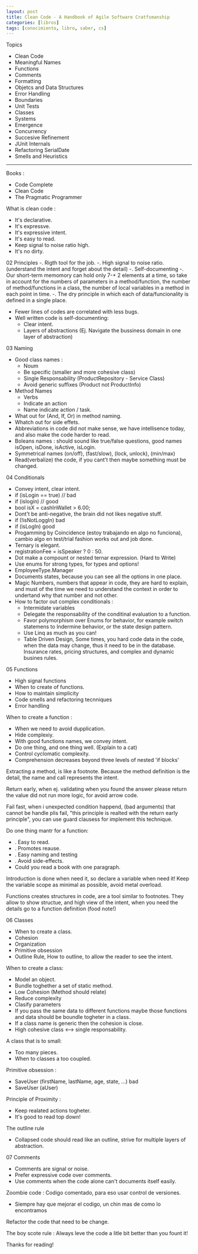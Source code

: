 ```yaml
---
layout: post
title: Clean Code - A Handbook of Agile Software Cratfsmanship
categories: [libros]
tags: [conocimiento, libro, saber, cs]
---
```


<!--Resumen-->

Topics 

- Clean Code
- Meaningful Names
- Functions
- Comments
- Formatting
- Objetcs and Data Structures
- Error Handling
- Boundaries
- Unit Tests
- Classes
- Systems
- Emergence
- Concurrency
- Succesive Refinement
- JUnit Internals
- Refactoring SerialDate
- Smells and Heuristics

---

<!--more-->

Books :
 - Code Complete
 - Clean Code
 - The Pragmatic Programmer

What is clean code :
  - It's declarative.
  - It's expressve.
  - It's expressive intent.
  - It's easy to read.
  - Keep signal to noise ratio high.
  - It's no dirty.

02 Principles
 -. Rigth tool for the job.
 -. High signal to noise ratio. (understand the intent and forget about the detail)
 -. Self-documenting 
 -. Our short-term memomory can hold only 7-+ 2 elements at a time, so take in account for the numbers of parameters in a method/function, the number of method/functions in a class, the number of local variables in a method in each point in time.
 -. The dry principle in which each of data/funcionality is defined in a single place. 
 - Fewer lines of codes are correlated with less bugs.
 - Well written code is self-documenting:
   * Clear intent.
   * Layers of abstractions (Ej. Navigate the bussiness domain in one layer of abstraction)
 
03 Naming
  - Good class names :
    - Noum
    - Be specific (smaller and more cohesive class)
    - Single Responsability (ProductRepository - Service Class) 
    - Avoid generic suffixes (Product not ProductInfo) 
  - Method Names
    - Verbs
    - Indicate an action
    - Name indicate action / task.
  - What out for (And, If, Or) in method naming.
  - Whatch out for side effets.
  - Abbreviations in code did not make sense, we have intellisence today, and also make the code harder  to read.
  - Boleans names : should sound like true/false questions,
    good names isOpen, isDone, isActive, isLogin.
  - Symmetrical names (on/off), (fast/slow), (lock, unlock), (min/max)
  - Read(verbalize) the code, if you cant't then maybe something must be changed.

04 Conditionals
  - Convey intent,  clear intent.
  - if (isLogin == true) // bad
  - if (islogin) // good
  - bool isX  = cashInWallet > 6.00;
  - Dont't be anti-negative, the brain did not likes negative stuff.
  - if (!isNotLoggIn) bad
  - if (isLogIn) good
  - Progamming by Coincidence (estoy trabajando en algo no funciona), cambio algo en test/trial fashion works out and job done.
  - Ternary is elegant.
  - registrationFee = isSpeaker ? 0 : 50.
  - Dot make  a compount or nested ternar expression. (Hard to Write)
  - Use enums for strong types, for types and options!
  - EmployeeType.Manager
  - Documents states, because you can see all the options in one place.
  - Magic Numbers, numbers that appear in code, they are hard to explain, and must of the time we need to understand the context in order to undertand why that number and not other.
  - How to factor out complex conditionals :
    - Intermidate variables
    - Delegate the responsability of the conditinal evaluation to a function.    
    - Favor polymorphism over Enums for behavior, for example switch statemens to Indermine behavior, or the state design  pattern.
    - Use Linq as much as you can!
    - Table Driven Design, Some times,  you hard code data in the code, when the data may change, thus it need to be in the database. Insurance rates, pricing structures, and complex and dynamic busines rules. 


05 Functions
  - High signal functions
  - When to create of functions.
  - How to maintain simplicity   
  - Code smells and refactoring tecnniques
  - Error handling

When to create a function :
  - When we need to avoid dupplication.
  - Hide complexiy.
  - With good functions names, we convey intent.
  - Do one thing, and one thing well. (Explain to a cat)
  - Control cyclomatic complexity.
  - Comprehension decreases beyond three levels of nested 'if blocks'
 
Extracting a method, is like a footnote.
Because the method definition is the detail, the name and call represents the intent.

Return early, when ej. validating when you found the answer please return the value did not run more logic, for avoid arrow code.


Fail fast, when i unexpected condition happend, (bad arguments) that cannot be handle plis fail, "this principle is realted with the return early principle", you can use guard clausess for implement this technique.

Do one thing mantr for a function:
 - . Easy to read.
 - . Promotes reause.
 - . Easy naming and testing
 - . Avoid side-effects.
 - Could you read a book with one paragraph.

Introduction is done when need it, so declare a variable when need it!
Keep the variable scope as minimal as possible, avoid metal overload.

Functions creates structures in code, are a tool similar to footnotes.
They allow to show structue, and high view of the intent, when you need the details go to a function definition (food note!)

06 Classes
  - When to create a class.
  - Cohesion
  - Organization
  - Primitive obsession
  - Outline Rule, How to outline, to allow the reader to see the intent. 

When to create a class:
  - Model an object.
  - Bundle toghether a set of  static method.
  - Low Cohesion (Method should relate) 
  - Reduce complexity
  - Clasify parameters
  - If you pass the same data to different functions maybe those functions and data should be boundle togheter in a class.
  - If a class name is generic then the cohesion is close.
  - High cohesive class <--> single responsability. 

A class that is to small:
  - Too many pieces.
  - When to classes a too coupled. 

Primitive obsession :
  - SaveUser (firstName, lastName, age, state, ...) bad
  - SaveUser (aUser) 

Principle of Proximity :
  - Keep realated actions togheter.
  - It's good to read top down!

The outline rule
  - Collapsed code should read like an outline, strive for multiple layers of abstraction.


07 Comments
   - Comments are signal or noise.
   - Prefer expressive code over comments.
   - Use comments when the code alone can't documents itself easily.

Zoombie code : Codigo comentado, para eso usar control de versiones.
 - Siempre hay que mejorar el codigo, un chin mas de como lo encontramos


Refactor the code that need to be change.

The boy scote rule : Always leve the code a litle bit better than you fount it!
  
Thanks for reading!
